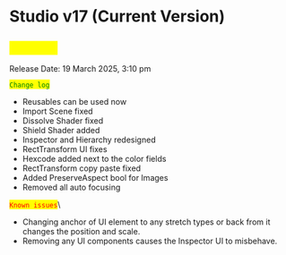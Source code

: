 # Studio v17 (Current Version)

## <mark style="color:yellow;">`v0.17.01`</mark>

Release Date: 19 March 2025, 3:10 pm&#x20;

<mark style="color:green;">`Change log`</mark>

* Reusables can be used now
* Import Scene fixed
* Dissolve Shader fixed
* Shield Shader added
* Inspector and Hierarchy redesigned
* RectTransform UI fixes
* Hexcode added next to the color fields
* RectTransform copy paste fixed
* Added PreserveAspect bool for Images
* Removed all auto focusing

<mark style="color:red;">`Known issues`</mark>\


* Changing anchor of UI element to any stretch types or back from it changes the position and scale.
* Removing any UI components causes the Inspector UI to misbehave.
